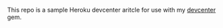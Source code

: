 This repo is a sample Heroku devcenter aritcle for use with my [devcenter](http://github.com/csquared/devcenter) gem.
